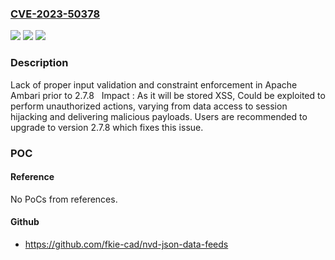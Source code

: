 ### [CVE-2023-50378](https://cve.mitre.org/cgi-bin/cvename.cgi?name=CVE-2023-50378)
![](https://img.shields.io/static/v1?label=Product&message=Apache%20Ambari&color=blue)
![](https://img.shields.io/static/v1?label=Version&message=2.7.0%3C%3D%202.7.7%20&color=brighgreen)
![](https://img.shields.io/static/v1?label=Vulnerability&message=CWE-79%20Improper%20Neutralization%20of%20Input%20During%20Web%20Page%20Generation%20('Cross-site%20Scripting')&color=brighgreen)

### Description

Lack of proper input validation and constraint enforcement in Apache Ambari prior to 2.7.8   Impact : As it will be stored XSS, Could be exploited to perform unauthorized actions, varying from data access to session hijacking and delivering malicious payloads. Users are recommended to upgrade to version  2.7.8 which fixes this issue.

### POC

#### Reference
No PoCs from references.

#### Github
- https://github.com/fkie-cad/nvd-json-data-feeds

